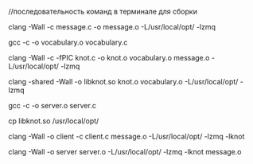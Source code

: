 //последовательность команд в терминале для сборки

clang -Wall -c message.c -o message.o -L/usr/local/opt/ -lzmq

gcc -c -o vocabulary.o vocabulary.c

clang -Wall -c -fPIC knot.c -o knot.o vocabulary.o message.o -L/usr/local/opt/ -lzmq

clang -shared -Wall -o libknot.so knot.o vocabulary.o -L/usr/local/opt/ -lzmq

gcc -c -o server.o server.c

cp libknot.so /usr/local/opt/

clang -Wall -o client -c client.c message.o -L/usr/local/opt/ -lzmq -lknot

clang -Wall -o server server.o -L/usr/local/opt/ -lzmq -lknot message.o
